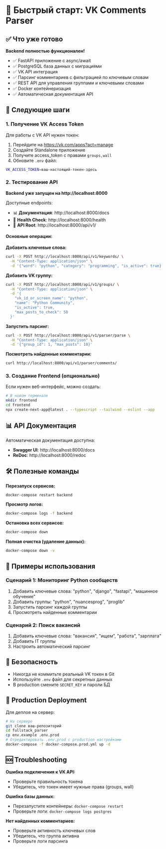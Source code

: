 # 🚀 Быстрый старт: VK Comments Parser

## ✅ Что уже готово

**Backend полностью функционален!**

- ✅ FastAPI приложение с async/await
- ✅ PostgreSQL база данных с миграциями
- ✅ VK API интеграция
- ✅ Парсинг комментариев с фильтрацией по ключевым словам
- ✅ REST API для управления группами и ключевыми словами
- ✅ Docker контейнеризация
- ✅ Автоматическая документация API

## 🔧 Следующие шаги

### 1. Получение VK Access Token

Для работы с VK API нужен токен:

1. Перейдите на https://vk.com/apps?act=manage
2. Создайте Standalone приложение
3. Получите access_token с правами `groups,wall`
4. Обновите `.env` файл:

```bash
VK_ACCESS_TOKEN=ваш-настоящий-токен-здесь
```

### 2. Тестирование API

**Backend уже запущен на http://localhost:8000**

Доступные endpoints:
- 📊 **Документация**: http://localhost:8000/docs
- 🏥 **Health Check**: http://localhost:8000/health
- 🔗 **API Root**: http://localhost:8000/api/v1/

#### Основные операции:

**Добавить ключевые слова:**
```bash
curl -X POST http://localhost:8000/api/v1/keywords/ \
  -H "Content-Type: application/json" \
  -d '{"word": "python", "category": "programming", "is_active": true}'
```

**Добавить VK группу:**
```bash
curl -X POST http://localhost:8000/api/v1/groups/ \
  -H "Content-Type: application/json" \
  -d '{
    "vk_id_or_screen_name": "python",
    "name": "Python Community",
    "is_active": true,
    "max_posts_to_check": 50
  }'
```

**Запустить парсинг:**
```bash
curl -X POST http://localhost:8000/api/v1/parser/parse \
  -H "Content-Type: application/json" \
  -d '{"group_id": 1, "max_posts": 10}'
```

**Посмотреть найденные комментарии:**
```bash
curl http://localhost:8000/api/v1/parser/comments/
```

### 3. Создание Frontend (опционально)

Если нужен веб-интерфейс, можно создать:

```bash
# В новом терминале
mkdir frontend
cd frontend
npx create-next-app@latest . --typescript --tailwind --eslint --app
```

## 📊 API Документация

Автоматическая документация доступна:
- **Swagger UI**: http://localhost:8000/docs
- **ReDoc**: http://localhost:8000/redoc

## 🛠️ Полезные команды

**Перезапуск сервисов:**
```bash
docker-compose restart backend
```

**Просмотр логов:**
```bash
docker-compose logs -f backend
```

**Остановка всех сервисов:**
```bash
docker-compose down
```

**Полная очистка (удаление данных):**
```bash
docker-compose down -v
```

## 📝 Примеры использования

### Сценарий 1: Мониторинг Python сообществ

1. Добавить ключевые слова: "python", "django", "fastapi", "машинное обучение"
2. Добавить группы: "python", "nuancesprog", "proglib"
3. Запустить парсинг каждой группы
4. Просмотреть найденные комментарии

### Сценарий 2: Поиск вакансий

1. Добавить ключевые слова: "вакансия", "ищем", "работа", "зарплата"
2. Добавить IT группы
3. Настроить автоматический парсинг

## 🔐 Безопасность

- Никогда не коммитьте реальный VK токен в Git
- Используйте `.env` файл для секретных данных
- В production смените `SECRET_KEY` и пароли БД

## 🚀 Production Deployment

Для деплоя на сервер:
```bash
# На сервере
git clone ваш-репозиторий
cd fullstack_parser
cp env.example .env.prod
# Отредактировать .env.prod с production настройками
docker-compose -f docker-compose.prod.yml up -d
```

## 🆘 Troubleshooting

**Ошибка подключения к VK API:**
- Проверьте правильность токена
- Убедитесь, что токен имеет нужные права (groups, wall)

**Ошибка базы данных:**
- Перезапустите контейнеры: `docker-compose restart`
- Проверьте логи: `docker-compose logs postgres`

**Нет найденных комментариев:**
- Проверьте активность ключевых слов
- Убедитесь, что группа активна
- Проверьте логи парсинга
